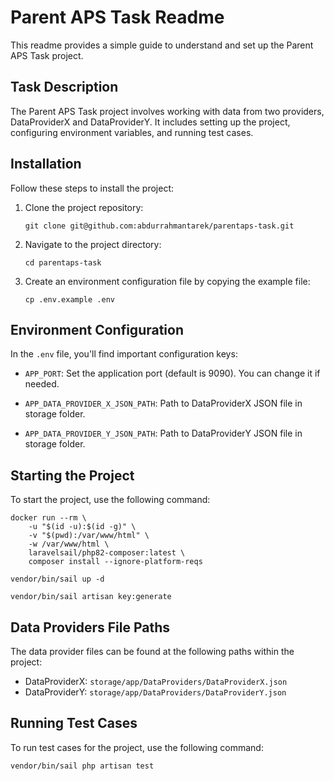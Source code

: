 # Parent APS Task Readme

This readme provides a simple guide to understand and set up the Parent APS Task project.

## Task Description

The Parent APS Task project involves working with data from two providers, DataProviderX and DataProviderY. It includes setting up the project, configuring environment variables, and running test cases.

## Installation

Follow these steps to install the project:

1. Clone the project repository:

   ```
   git clone git@github.com:abdurrahmantarek/parentaps-task.git
   ```

2. Navigate to the project directory:

   ```
   cd parentaps-task
   ```

3. Create an environment configuration file by copying the example file:

   ```
   cp .env.example .env
   ```

## Environment Configuration

In the `.env` file, you'll find important configuration keys:

- `APP_PORT`: Set the application port (default is 9090). You can change it if needed.

- `APP_DATA_PROVIDER_X_JSON_PATH`: Path to DataProviderX JSON file in storage folder.

- `APP_DATA_PROVIDER_Y_JSON_PATH`: Path to DataProviderY JSON file in storage folder.

## Starting the Project

To start the project, use the following command:
```
docker run --rm \
    -u "$(id -u):$(id -g)" \
    -v "$(pwd):/var/www/html" \
    -w /var/www/html \
    laravelsail/php82-composer:latest \
    composer install --ignore-platform-reqs
```
```
vendor/bin/sail up -d
```
```
vendor/bin/sail artisan key:generate
```
## Data Providers File Paths

The data provider files can be found at the following paths within the project:

- DataProviderX: `storage/app/DataProviders/DataProviderX.json`
- DataProviderY: `storage/app/DataProviders/DataProviderY.json`

## Running Test Cases

To run test cases for the project, use the following command:

```
vendor/bin/sail php artisan test
```

